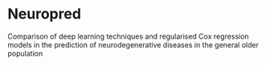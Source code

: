# Neuropred
Comparison of deep learning techniques and regularised Cox regression models in the prediction of neurodegenerative diseases in the general older population
